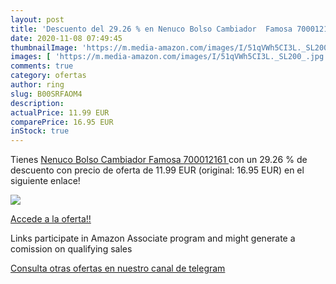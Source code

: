 ```yaml
---
layout: post
title: 'Descuento del 29.26 % en Nenuco Bolso Cambiador  Famosa 700012161'
date: 2020-11-08 07:49:45
thumbnailImage: 'https://m.media-amazon.com/images/I/51qVWh5CI3L._SL200_.jpg'
images: [ 'https://m.media-amazon.com/images/I/51qVWh5CI3L._SL200_.jpg' ]
comments: true
category: ofertas
author: ring
slug: B00SRFAOM4
description:
actualPrice: 11.99 EUR
comparePrice: 16.95 EUR
inStock: true
---
```


Tienes [Nenuco Bolso Cambiador  Famosa 700012161 ](https://www.amazon.es/dp/B00SRFAOM4/?tag=redken-21) con un 29.26 % de descuento con precio de oferta de 11.99 EUR (original: 16.95 EUR) en el siguiente enlace!

[![](https://m.media-amazon.com/images/I/51qVWh5CI3L._SL200_.jpg)](https://www.amazon.es/dp/B00SRFAOM4/?tag=redken-21)

[Accede a la oferta!!](https://www.amazon.es/dp/B00SRFAOM4/?tag=redken-21)

Links participate in Amazon Associate program and might generate a comission on qualifying sales

[Consulta otras ofertas en nuestro canal de telegram](https://t.me/s/ofertas25)
